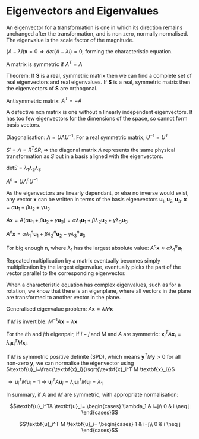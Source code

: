 # Eigenvectors and Eigenvalues

An eigenvector for a transformation is one in which its direction remains unchanged after the transformation, and is non zero, normally normalised. The eigenvalue is the scale factor of the magnitude.

$(A-\lambda I)\textbf{x}=0 \Rightarrow det(A-\lambda I)=0$, forming the characteristic equation.

A matrix is symmetric if $A^T=A$

Theorem: If $\textbf{S}$ is a real, symmetric matrix then we can find a complete set of real eigenvectors and real eigenvalues. If $\textbf{S}$ is a real, symmetric matrix then the eigenvectors of $\textbf{S}$ are orthogonal.

Antisymmetric matrix: $A^T=-A$

A defective nxn matrix is one without n linearly independent eigenvectors. It has too few eigenvectors for the dimensions of the space, so cannot form basis vectors.

Diagonalisation: $A=U\Lambda U^{-1}$. For a real symmetric matrix, $U^{-1}=U^T$

$S'=\Lambda=R^TS R, \Rightarrow$ the diagonal matrix $\Lambda$ represents the same physical transformation as $S$ but in a basis aligned with the eigenvectors.

det$S$ = $\lambda_1\lambda_2\lambda_3$

$A^n=U\Lambda^n U^{-1}$

As the eigenvectors are linearly dependant, or else no inverse would exist, any vector $\textbf{x}$ can be written in terms of the basis eigenvectors $\textbf{u}_1,\textbf{u}_2,\textbf{u}_3$. $\textbf{x}=\alpha \textbf{u}_1+ \beta \textbf{u}_2 + \gamma \textbf{u}_3$

$A\textbf{x}=A(\alpha \textbf{u}_1+ \beta \textbf{u}_2 + \gamma \textbf{u}_3)=\alpha \lambda_1 \textbf{u}_1+ \beta \lambda_2 \textbf{u}_2 + \gamma \lambda_3 \textbf{u}_3$

$A^n\textbf{x}=\alpha \lambda_1^n \textbf{u}_1+ \beta \lambda_2^n \textbf{u}_2 + \gamma \lambda_3^n \textbf{u}_3$

For big enough n, where $\lambda_1$ has the largest absolute value: $A^n \textbf{x} \approx \alpha \lambda_1^n \textbf{u}_1$

Repeated multiplication by a matrix eventually becomes simply multiplication by the largest eigenvalue, eventually picks the part of the vector parallel to the corresponding eigenvector.

When a characteristic equation has complex eigenvalues, such as for a rotation, we know that there is an eigenplane, where all vectors in the plane are transformed to another vector in the plane.

Generalised eigenvalue problem: $A\textbf{x}=\lambda M\textbf{x}$

If $M$ is invertible: $M^{-1}A\textbf{x}=\lambda \textbf{x}$

For the $i$th and $j$th eigenpair, if $i-j$ and $M$ and $A$ are symmetric: $\textbf{x}_i^TA \textbf{x}_i= \lambda_i \textbf{x}_i^T M \textbf{x}_i$.

If $M$ is symmetric positive definite (SPD), which means $\textbf{y}^TM\textbf{y}>0$ for all non-zero $\textbf{y}$, we can normalise the eigenvector using $\textbf{u}_i=\frac{\textbf{x}_i}{\sqrt{\textbf{x}_i^T M \textbf{x}_i}}$

$\Rightarrow \textbf{u}_i^T M \textbf{u}_i=1 \Rightarrow \textbf{u}_i^TA \textbf{u}_i= \lambda_i \textbf{u}_i^T M \textbf{u}_i=\lambda_1$

In summary, if $A$ and $M$ are symmetric, with appropriate normalisation:

$$\textbf{u}_i^TA \textbf{u}_i=
\begin{cases}
   \lambda_1 & i=j\\    
   0 & i \neq j    
\end{cases}$$

$$\textbf{u}_i^T M \textbf{u}_i=
\begin{cases}
   1 & i=j\\    
   0 & i \neq j    
\end{cases}$$
